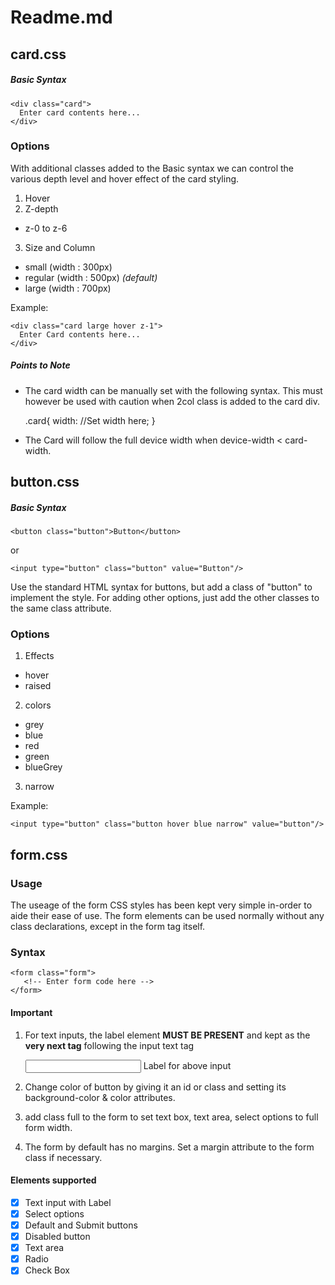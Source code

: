 # Readme.md

## card.css
##### Basic Syntax
    <div class="card">
      Enter card contents here...
    </div>

### Options
With additional classes added to the Basic syntax we can control the various depth level and hover effect of the card styling.

1. Hover
2. Z-depth
 - z-0 to z-6
3. Size and Column
 - small (width : 300px)
 - regular (width : 500px) _(default)_
 - large (width : 700px)

Example:

    <div class="card large hover z-1">
      Enter Card contents here...
    </div>

##### Points to Note
- The card width can be manually set with the following syntax. This must however be used with caution when 2col class is added to the card div.


    .card{
      width: //Set width here;
    }
- The Card will follow the full device width when device-width < card-width.

## button.css
##### Basic Syntax
    <button class="button">Button</button>
or

    <input type="button" class="button" value="Button"/>

Use the standard HTML syntax for buttons, but add a class of "button" to implement the style. For adding other options, just add the other classes to the same class attribute.

### Options

1. Effects
 - hover
 - raised
2. colors
 - grey
 - blue
 - red
 - green
 - blueGrey
3. narrow

Example:

    <input type="button" class="button hover blue narrow" value="button"/>


## form.css
### Usage
The useage of the form CSS styles has been kept very simple in-order to aide their ease of use. The form elements can be used normally without any class declarations, except in the form tag itself.

### Syntax
    <form class="form">
       <!-- Enter form code here -->
    </form>

#### __Important__
1. For text inputs, the label element __MUST BE PRESENT__ and kept as the __very next tag__ following the input text tag


    <input type="text"/>
    <label>Label for above input</label>

2. Change color of button by giving it an id or class and setting its background-color & color attributes.
3. add class full to the form to set text box, text area, select options to full form width.
4. The form by default has no margins. Set a margin attribute to the form class if necessary.

#### Elements supported
- [x] Text input with Label
- [x] Select options
- [x] Default and Submit buttons
- [x] Disabled button
- [x] Text area
- [x] Radio
- [x] Check Box
